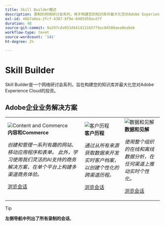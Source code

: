 ```yaml
---
title: Skill Builder概述
description: 录制的网络研讨会系列，用于构建您的知识库并最大化您对Adobe Experience Cloud的投资。
exl-id: 48b7a0ea-2fcf-4387-8f9e-0405d59acd7f
duration: 48
source-git-commit: 9a297cda953d4414131657f9ac84580aea0eabeb
workflow-type: tm+mt
source-wordcount: '141'
ht-degree: 2%

---
```


# Skill Builder

Skill Builder是一个网络研讨会系列，旨在构建您的知识库并最大化您对Adobe Experience Cloud的投资。

## Adobe企业业务解决方案

<table>
<tr>
  <td>
    <img alt="Content and Commerce" src="assets/commerce.png" />
    <div>
      <strong>内容和Commerce</strong>
    </div>
    <p>
    <em>创建和管理一系列有趣的网站、移动应用程序和表单。 此外，学习使用我们灵活的AI支持的商务解决方案，在单个平台上构建多渠道商务体验。</em>
    <p>
    <a href="https://experienceleague.adobe.com/docs/events/skill-builder-recordings/content-and-commerce/overview.html" class="spectrum-Button spectrum-Button--outline spectrum-Button--primary spectrum-Button--sizeM">
      <span class="spectrum-Button-label has-no-wrap has-text-weight-bold">浏览会话</span>
    </a>
  </td>
  <td>
    <img alt="客户历程" src="assets/customer-journey.png" />
    <div>
      <strong>客户历程</strong>
    </div>
    <p>
    <em>通过从所有来源获取数据来开发实时客户档案，以创建个性化的跨渠道历程。</em>
    <p>
    <a href="https://experienceleague.adobe.com/docs/events/skill-builder-recordings/customer-journeys/overview.html" class="spectrum-Button spectrum-Button--outline spectrum-Button--primary spectrum-Button--sizeM">
      <span class="spectrum-Button-label has-no-wrap has-text-weight-bold">浏览会话</span>
    </a>
  </td>
  <td>
    <img alt="数据和见解" src="assets/data-insights.png" />
    <div>
      <strong>数据和见解</strong>
    </div>
    <p>
    <em>使用整个组织的在线和离线数据分析，在任何渠道上推动实时个性化。</em>
    <p>
    <a href="https://experienceleague.adobe.com/docs/events/skill-builder-recordings/data-and-insights/overview.html" class="spectrum-Button spectrum-Button--outline spectrum-Button--primary spectrum-Button--sizeM">
      <span class="spectrum-Button-label has-no-wrap has-text-weight-bold">浏览会话</span>
    </a>
  </td>  
</tr>
</table>

>[!TIP]
>
>**左侧导航中列出了所有录制的会话**。
